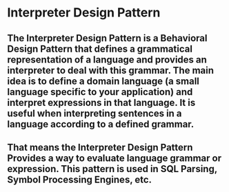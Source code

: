 ﻿# Interpreter Design Pattern

## The Interpreter Design Pattern is a Behavioral Design Pattern that defines a grammatical representation of a language and provides an interpreter to deal with this grammar. The main idea is to define a domain language (a small language specific to your application) and interpret expressions in that language. It is useful when interpreting sentences in a language according to a defined grammar.

## That means the Interpreter Design Pattern Provides a way to evaluate language grammar or expression. This pattern is used in SQL Parsing, Symbol Processing Engines, etc.
